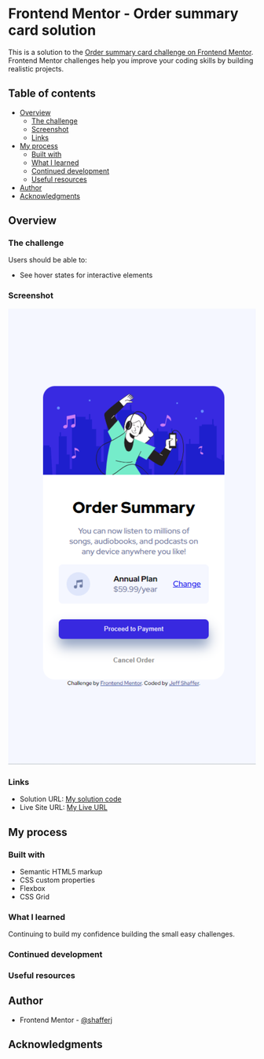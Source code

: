 # Frontend Mentor - Order summary card solution

This is a solution to the [Order summary card challenge on Frontend Mentor](https://www.frontendmentor.io/challenges/order-summary-component-QlPmajDUj). Frontend Mentor challenges help you improve your coding skills by building realistic projects. 

## Table of contents

- [Overview](#overview)
  - [The challenge](#the-challenge)
  - [Screenshot](#screenshot)
  - [Links](#links)
- [My process](#my-process)
  - [Built with](#built-with)
  - [What I learned](#what-i-learned)
  - [Continued development](#continued-development)
  - [Useful resources](#useful-resources)
- [Author](#author)
- [Acknowledgments](#acknowledgments)


## Overview

### The challenge

Users should be able to:

- See hover states for interactive elements

### Screenshot

![](./screenshot.png)



### Links

- Solution URL: [My solution code](https://github.com/shafferj8/order-summary-component)
- Live Site URL: [My Live URL](https://shafferj8.github.io/order-summary-component/)

## My process

### Built with

- Semantic HTML5 markup
- CSS custom properties
- Flexbox
- CSS Grid



### What I learned

Continuing to build my confidence building the small easy challenges.

### Continued development



### Useful resources



## Author

- Frontend Mentor - [@shafferj](https://www.frontendmentor.io/profile/shafferj8)


## Acknowledgments


